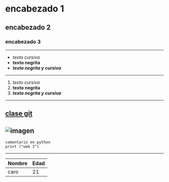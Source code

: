 # encabezado 1
## encabezado 2
### encabezado 3
---
- *texto cursiva*
- **texto negrita**
- ***texto negrita y cursiva***
---
1. *texto cursiva*
2. **texto negrita**
3. ***texto negrita y cursiva***
---
[clase git](https://drive.google.com/file/d/1XSGULmyOyH20Lqq3WYZwXUnoH3j6cL63/view)
---
![imagen](https://encrypted-tbn0.gstatic.com/images?q=tbn:ANd9GcQGp2RKrzqJF2Cu3dxnk2RGK_F7SSloJG-Wyw&s)
---
```
comentario en python
print ("web 3")
```
---
|Nombre |Edad |
|-------|-----|
|caro   |21    |
